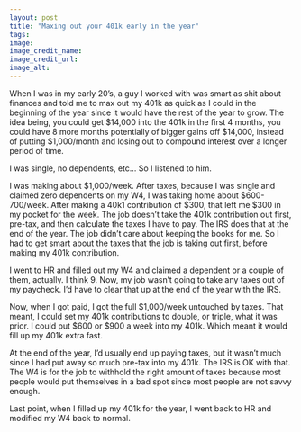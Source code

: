 ```yaml
---
layout: post
title: "Maxing out your 401k early in the year"
tags:
image: 
image_credit_name: 
image_credit_url: 
image_alt: 
---
```


When I was in my early 20’s, a guy I worked with was smart as shit about finances and told me to max out my 401k as quick as I could in the beginning of the year since it would have the rest of the year to grow. The idea being, you could get $14,000 into the 401k in the first 4 months, you could have 8 more months potentially of bigger gains off $14,000, instead of putting $1,000/month and losing out to compound interest over a longer period of time. 

I was single, no dependents, etc… So I listened to him.

I was making about $1,000/week. After taxes, because I was single and claimed zero dependents on my W4, I was taking home about $600-700/week. After making a 40k1 contribution of $300, that left me $300 in my pocket for the week. The job doesn’t take the 401k contribution out first, pre-tax, and then calculate the taxes I have to pay. The IRS does that at the end of the year. The job didn’t care about keeping the books for me.  So I had to get smart about the taxes that the job is taking out first, before making my 401k contribution.

I went to HR and filled out my W4 and claimed a dependent or a couple of them, actually. I think 9.  Now, my job wasn’t going to take any taxes out of my paycheck. I’d have to clear that up at the end of the year with the IRS.

Now, when I got paid, I got the full $1,000/week untouched by taxes. That meant, I could set my 401k contributions to double, or triple, what it was prior. I could put $600 or $900 a week into my 401k. Which meant it would fill up my 401k extra fast. 

At the end of the year, I’d usually end up paying taxes, but it wasn’t much since I had put away so much pre-tax into my 401k. The IRS is OK with that. The W4 is for the job to withhold the right amount of taxes because most people would put themselves in a bad spot since most people are not savvy enough. 

Last point, when I filled up my 401k for the year, I went back to HR and modified my W4 back to normal.


